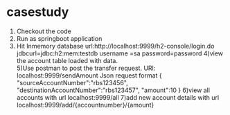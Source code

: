 # casestudy
1) Checkout the code 
2) Run as springboot application
3) Hit Inmemory database url:http://localhost:9999/h2-console/login.do
    jdbcurl=jdbc:h2:mem:testdb
    username =sa
    password=password
4)view the account table loaded with data.   
5)Use postman to post the transfer request.
      URl: localhost:9999/sendAmount
      Json request format
      {
      "sourceAccountNumber":"rbs123456",
      "destinationAccountNumber":"rbs123457",
      "amount":10
      }
  6)view all accounts with url localhost:9999/all
  7)add new account details with url localhost:9999/add/{accountnumber}/{amount}
